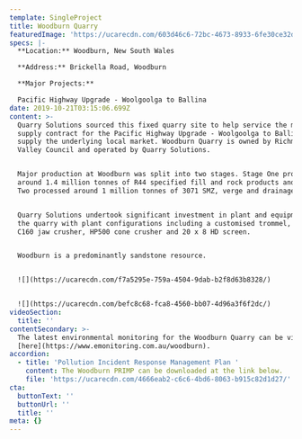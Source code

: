 ```yaml
---
template: SingleProject
title: Woodburn Quarry
featuredImage: 'https://ucarecdn.com/603d46c6-72bc-4673-8933-6fe30ce32dcb/'
specs: |-
  **Location:** Woodburn, New South Wales

  **Address:** Brickella Road, Woodburn

  **Major Projects:**

  Pacific Highway Upgrade - Woolgoolga to Ballina
date: 2019-10-21T03:15:06.699Z
content: >-
  Quarry Solutions sourced this fixed quarry site to help service the major
  supply contract for the Pacific Highway Upgrade - Woolgoolga to Ballina and to
  supply the underlying local market. Woodburn Quarry is owned by Richmond
  Valley Council and operated by Quarry Solutions. 


  Major production at Woodburn was split into two stages. Stage One processed
  around 1.4 million tonnes of R44 specified fill and rock products and Stage
  Two processed around 1 million tonnes of 3071 SMZ, verge and drainage rock. 


  Quarry Solutions undertook significant investment in plant and equipment for
  the quarry with plant configurations including a customised trommel, Metsco
  C160 jaw crusher, HP500 cone crusher and 20 x 8 HD screen. 


  Woodburn is a predominantly sandstone resource.  


  ![](https://ucarecdn.com/f7a5295e-759a-4504-9dab-b2f8d63b8328/)


  ![](https://ucarecdn.com/befc8c68-fca8-4560-bb07-4d96a3f6f2dc/)
videoSection:
  title: ''
contentSecondary: >-
  The latest environmental monitoring for the Woodburn Quarry can be viewed
  [here](https://www.emonitoring.com.au/woodburn).
accordion:
  - title: 'Pollution Incident Response Management Plan '
    content: The Woodburn PRIMP can be downloaded at the link below.
    file: 'https://ucarecdn.com/4666eab2-c6c6-4bd6-8063-b915c82d1d27/'
cta:
  buttonText: ''
  buttonUrl: ''
  title: ''
meta: {}
---
```


